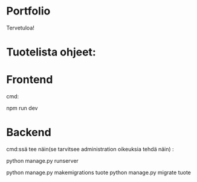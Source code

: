 # Portfolio

Tervetuloa!

# Tuotelista ohjeet:

# Frontend

cmd:

npm run dev


# Backend

cmd:ssä tee näin(se tarvitsee administration oikeuksia tehdä näin) : 

python manage.py runserver

python manage.py makemigrations tuote
python manage.py migrate tuote
